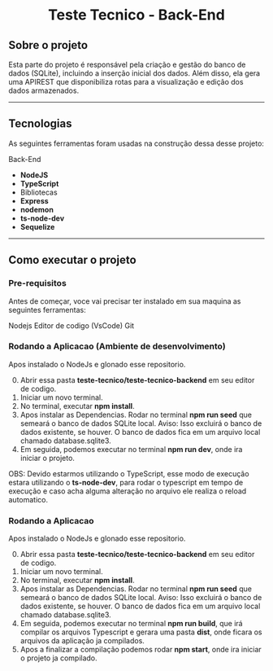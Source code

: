 <h1 align = 'center'>
	Teste Tecnico - Back-End
</h1>

## Sobre o projeto

Esta parte do projeto é responsável pela criação e gestão do banco de dados (SQLite), incluindo a inserção inicial dos dados. Além disso, ela gera uma APIREST que disponibiliza rotas para a visualização e edição dos dados armazenados.

---

## Tecnologias

As seguintes ferramentas foram usadas na construção dessa desse projeto:

Back-End
- **NodeJS**
- **TypeScript**
- Bibliotecas
-   **Express**
-   **nodemon**
-   **ts-node-dev**
-   **Sequelize**

---

## Como executar o projeto

### Pre-requisitos

Antes de começar, voce vai precisar ter instalado em sua maquina as seguintes ferramentas:

Nodejs
Editor de codigo (VsCode)
Git

### Rodando a Aplicacao (Ambiente de desenvolvimento)

Apos instalado o NodeJs e glonado esse repositorio.

0. Abrir essa pasta **teste-tecnico/teste-tecnico-backend** em seu editor de codigo.
1. Iniciar um novo terminal.
2. No terminal, executar **npm install**.
3. Apos instalar as Dependencias. Rodar no terminal **npm run seed**  que semeará o banco de dados SQLite local. Aviso: Isso excluirá o banco de dados existente, se houver. O banco de dados fica em um arquivo local chamado database.sqlite3.
4. Em seguida, podemos executar no terminal **npm run dev**, onde ira iniciar o projeto.

OBS: Devido estarmos utilizando o TypeScript, esse modo de execução estara utilizando o **ts-node-dev**, para rodar o typescript em tempo de execução e caso acha alguma alteração no arquivo ele realiza o reload automatico.

### Rodando a Aplicacao 

Apos instalado o NodeJs e glonado esse repositorio.

0. Abrir essa pasta **teste-tecnico/teste-tecnico-backend** em seu editor de codigo.
1. Iniciar um novo terminal.
2. No terminal, executar **npm install**.
3. Apos instalar as Dependencias. Rodar no terminal **npm run seed**  que semeará o banco de dados SQLite local. Aviso: Isso excluirá o banco de dados existente, se houver. O banco de dados fica em um arquivo local chamado database.sqlite3.
4. Em seguida, podemos executar no terminal **npm run build**, que irá compilar os arquivos Typescript e gerara uma pasta **dist**, onde ficara os arquivos da aplicação ja compilados.
5. Apos a finalizar a compilação podemos rodar **npm start**, onde ira iniciar o projeto ja compilado.
